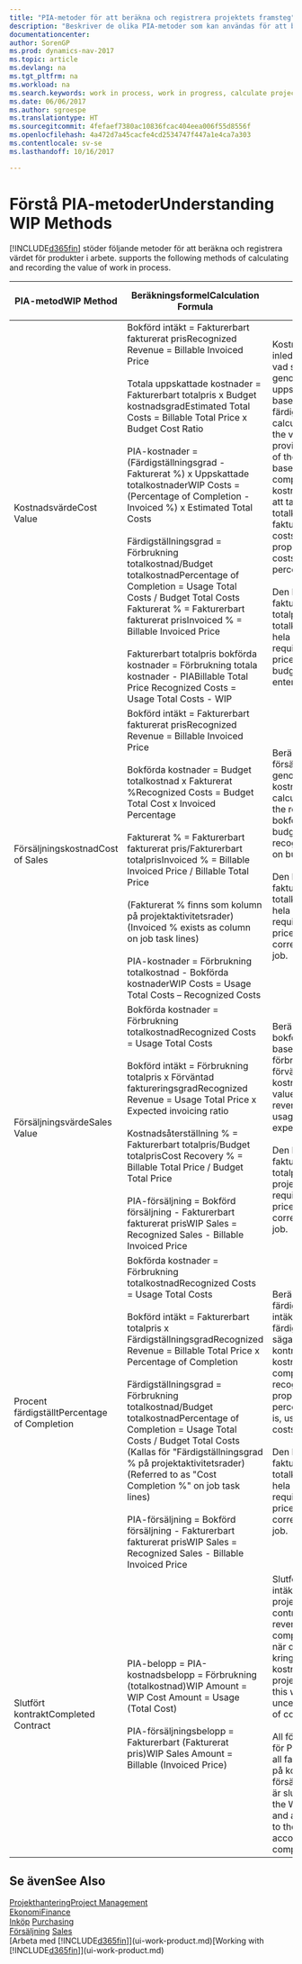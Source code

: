 ```yaml
---
title: "PIA-metoder för att beräkna och registrera projektets framsteg"
description: "Beskriver de olika PIA-metoder som kan användas för att bokföra och övervaka ekonomisk information för pågående projekt som är produkter i arbete."
documentationcenter: 
author: SorenGP
ms.prod: dynamics-nav-2017
ms.topic: article
ms.devlang: na
ms.tgt_pltfrm: na
ms.workload: na
ms.search.keywords: work in process, work in progress, calculate project WIP
ms.date: 06/06/2017
ms.author: sgroespe
ms.translationtype: HT
ms.sourcegitcommit: 4fefaef7380ac10836fcac404eea006f55d8556f
ms.openlocfilehash: 4a472d7a45cacfe4cd2534747f447a1e4ca7a303
ms.contentlocale: sv-se
ms.lasthandoff: 10/16/2017

---
```

# <a name="understanding-wip-methods"></a><span data-ttu-id="d4b45-103">Förstå PIA-metoder</span><span class="sxs-lookup"><span data-stu-id="d4b45-103">Understanding WIP Methods</span></span>
[!INCLUDE[d365fin](includes/d365fin_md.md)]<span data-ttu-id="d4b45-104"> stöder följande metoder för att beräkna och registrera värdet för produkter i arbete.</span><span class="sxs-lookup"><span data-stu-id="d4b45-104"> supports the following methods of calculating and recording the value of work in process.</span></span>

| <span data-ttu-id="d4b45-105">PIA-metod</span><span class="sxs-lookup"><span data-stu-id="d4b45-105">WIP Method</span></span> | <span data-ttu-id="d4b45-106">Beräkningsformel</span><span class="sxs-lookup"><span data-stu-id="d4b45-106">Calculation Formula</span></span> | <span data-ttu-id="d4b45-107">Beskrivning av beräkning</span><span class="sxs-lookup"><span data-stu-id="d4b45-107">Calculation Description</span></span> |
| --- | --- | --- |
| <span data-ttu-id="d4b45-108">Kostnadsvärde</span><span class="sxs-lookup"><span data-stu-id="d4b45-108">Cost Value</span></span> |<span data-ttu-id="d4b45-109">Bokförd intäkt = Fakturerbart fakturerat pris</span><span class="sxs-lookup"><span data-stu-id="d4b45-109">Recognized Revenue = Billable Invoiced Price</span></span><br /><br /> <span data-ttu-id="d4b45-110">Totala uppskattade kostnader = Fakturerbart totalpris x Budget kostnadsgrad</span><span class="sxs-lookup"><span data-stu-id="d4b45-110">Estimated Total Costs = Billable Total Price x Budget Cost Ratio</span></span><br /><br /> <span data-ttu-id="d4b45-111">PIA-kostnader = (Färdigställningsgrad - Fakturerat %) x Uppskattade totalkostnader</span><span class="sxs-lookup"><span data-stu-id="d4b45-111">WIP Costs = (Percentage of Completion - Invoiced %) x Estimated Total Costs</span></span><br /><br /> <span data-ttu-id="d4b45-112">Färdigställningsgrad = Förbrukning totalkostnad/Budget totalkostnad</span><span class="sxs-lookup"><span data-stu-id="d4b45-112">Percentage of Completion = Usage Total Costs / Budget Total Costs</span></span><br /> <span data-ttu-id="d4b45-113">Fakturerat % = Fakturerbart fakturerat pris</span><span class="sxs-lookup"><span data-stu-id="d4b45-113">Invoiced % = Billable Invoiced Price</span></span><br /><br /> <span data-ttu-id="d4b45-114">Fakturerbart totalpris bokförda kostnader = Förbrukning totala kostnader - PIA</span><span class="sxs-lookup"><span data-stu-id="d4b45-114">Billable Total Price Recognized Costs = Usage Total Costs - WIP</span></span> |<span data-ttu-id="d4b45-115">Kostnadsvärdesberäkningar inleds med att beräkna värdet av vad som har tillhandhållits genom att ta en del av de uppskattade totalkostnaderna baserat på färdigställningsgrad.</span><span class="sxs-lookup"><span data-stu-id="d4b45-115">Cost value calculations start by calculating the value of what has been provided by taking a proportion of the estimated total costs based on percentage of completion.</span></span> <span data-ttu-id="d4b45-116">Fakturerade kostnader subtraheras genom att ta en del av de uppskattade totalkostnaderna baserat på fakturerad procent.</span><span class="sxs-lookup"><span data-stu-id="d4b45-116">Invoiced costs are subtracted by taking a proportion of the estimated total costs based on the invoiced percentage.</span></span><br /><br /> <span data-ttu-id="d4b45-117">Den här beräkningen kräver att fakturerbart totalpris, budget totalpris och budget totalkostnader anges korrekt för hela projektet.</span><span class="sxs-lookup"><span data-stu-id="d4b45-117">This calculation requires that the billable total price, budget total price, and budget total costs be correctly entered for the whole job.</span></span> |
| <span data-ttu-id="d4b45-118">Försäljningskostnad</span><span class="sxs-lookup"><span data-stu-id="d4b45-118">Cost of Sales</span></span> |<span data-ttu-id="d4b45-119">Bokförd intäkt = Fakturerbart fakturerat pris</span><span class="sxs-lookup"><span data-stu-id="d4b45-119">Recognized Revenue = Billable Invoiced Price</span></span><br /><br /> <span data-ttu-id="d4b45-120">Bokförda kostnader = Budget totalkostnad x Fakturerat %</span><span class="sxs-lookup"><span data-stu-id="d4b45-120">Recognized Costs = Budget Total Cost x Invoiced Percentage</span></span><br /><br /> <span data-ttu-id="d4b45-121">Fakturerat % = Fakturerbart fakturerat pris/Fakturerbart totalpris</span><span class="sxs-lookup"><span data-stu-id="d4b45-121">Invoiced % = Billable Invoiced Price / Billable Total Price</span></span><br /><br /> <span data-ttu-id="d4b45-122">(Fakturerat % finns som kolumn på projektaktivitetsrader)</span><span class="sxs-lookup"><span data-stu-id="d4b45-122">(Invoiced % exists as column on job task lines)</span></span><br /><br /> <span data-ttu-id="d4b45-123">PIA-kostnader = Förbrukning totalkostnad - Bokförda kostnader</span><span class="sxs-lookup"><span data-stu-id="d4b45-123">WIP Costs = Usage Total Costs – Recognized Costs</span></span> |<span data-ttu-id="d4b45-124">Beräkningar av försäljningskostnader inleds genom att beräkna bokförda kostnader.</span><span class="sxs-lookup"><span data-stu-id="d4b45-124">Cost of sales calculations begin by calculating the recognized costs.</span></span> <span data-ttu-id="d4b45-125">Kostnader bokförs proportionellt baserat på budget totalkostnader.</span><span class="sxs-lookup"><span data-stu-id="d4b45-125">Costs are recognized proportionally based on budget total costs.</span></span><br /><br /> <span data-ttu-id="d4b45-126">Den här beräkningen kräver att fakturerbart totalpris och budget totalkostnader anges korrekt för hela projektet.</span><span class="sxs-lookup"><span data-stu-id="d4b45-126">This calculation requires that the billable total price and budget total costs be correctly entered for the whole job.</span></span> |
| <span data-ttu-id="d4b45-127">Försäljningsvärde</span><span class="sxs-lookup"><span data-stu-id="d4b45-127">Sales Value</span></span> |<span data-ttu-id="d4b45-128">Bokförda kostnader = Förbrukning totalkostnad</span><span class="sxs-lookup"><span data-stu-id="d4b45-128">Recognized Costs = Usage Total Costs</span></span><br /><br /> <span data-ttu-id="d4b45-129">Bokförd intäkt = Förbrukning totalpris x Förväntad faktureringsgrad</span><span class="sxs-lookup"><span data-stu-id="d4b45-129">Recognized Revenue = Usage Total Price x Expected invoicing ratio</span></span><br /><br /> <span data-ttu-id="d4b45-130">Kostnadsåterställning % = Fakturerbart totalpris/Budget totalpris</span><span class="sxs-lookup"><span data-stu-id="d4b45-130">Cost Recovery % = Billable Total Price / Budget Total Price</span></span><br /><br /> <span data-ttu-id="d4b45-131">PIA-försäljning = Bokförd försäljning - Fakturerbart fakturerat pris</span><span class="sxs-lookup"><span data-stu-id="d4b45-131">WIP Sales = Recognized Sales - Billable Invoiced Price</span></span> |<span data-ttu-id="d4b45-132">Beräkningar av försäljningsvärde bokför intäkten proportionellt baserat på totala förbrukningskostnader och förväntad kostnadsåterställningsgrad.</span><span class="sxs-lookup"><span data-stu-id="d4b45-132">Sales value calculations recognize revenue proportionally based on usage total costs and the expected cost recovery ratio.</span></span><br /><br /> <span data-ttu-id="d4b45-133">Den här beräkningen kräver att fakturerbart totalpris och budget totalpris anges korrekt för hela projektet.</span><span class="sxs-lookup"><span data-stu-id="d4b45-133">This calculation requires that the billable total price and budget total price be correctly entered for the whole job.</span></span> |
| <span data-ttu-id="d4b45-134">Procent färdigställt</span><span class="sxs-lookup"><span data-stu-id="d4b45-134">Percentage of Completion</span></span> |<span data-ttu-id="d4b45-135">Bokförda kostnader = Förbrukning totalkostnad</span><span class="sxs-lookup"><span data-stu-id="d4b45-135">Recognized Costs = Usage Total Costs</span></span><br /><br /> <span data-ttu-id="d4b45-136">Bokförd intäkt = Fakturerbart totalpris x Färdigställningsgrad</span><span class="sxs-lookup"><span data-stu-id="d4b45-136">Recognized Revenue = Billable Total Price x Percentage of Completion</span></span><br /><br /> <span data-ttu-id="d4b45-137">Färdigställningsgrad = Förbrukning totalkostnad/Budget totalkostnad</span><span class="sxs-lookup"><span data-stu-id="d4b45-137">Percentage of Completion = Usage Total Costs / Budget Total Costs</span></span><br /> <span data-ttu-id="d4b45-138">(Kallas för "Färdigställningsgrad % på projektaktivitetsrader)</span><span class="sxs-lookup"><span data-stu-id="d4b45-138">(Referred to as "Cost Completion %" on job task lines)</span></span><br /><br /> <span data-ttu-id="d4b45-139">PIA-försäljning = Bokförd försäljning - Fakturerbart fakturerat pris</span><span class="sxs-lookup"><span data-stu-id="d4b45-139">WIP Sales = Recognized Sales - Billable Invoiced Price</span></span> |<span data-ttu-id="d4b45-140">Beräkningar av färdigställningsgrad bokför intäkter proportionellt baserat på färdigställningsgraden, det vill säga Förbrukning totalkostnad kontra budget kostnader.</span><span class="sxs-lookup"><span data-stu-id="d4b45-140">Percentage of completion calculations recognize revenue proportionally based on the percentage of completion, that is, usage total costs vs. budget costs.</span></span><br /><br /> <span data-ttu-id="d4b45-141">Den här beräkningen kräver att fakturerbart totalpris och budget totalkostnader anges korrekt för hela projektet.</span><span class="sxs-lookup"><span data-stu-id="d4b45-141">This calculation requires that the billable total price and budget total costs be correctly entered for the whole job.</span></span> |
| <span data-ttu-id="d4b45-142">Slutfört kontrakt</span><span class="sxs-lookup"><span data-stu-id="d4b45-142">Completed Contract</span></span> |<span data-ttu-id="d4b45-143">PIA-belopp = PIA-kostnadsbelopp = Förbrukning (totalkostnad)</span><span class="sxs-lookup"><span data-stu-id="d4b45-143">WIP Amount = WIP Cost Amount = Usage (Total Cost)</span></span><br /><br /> <span data-ttu-id="d4b45-144">PIA-försäljningsbelopp = Fakturerbart (Fakturerat pris)</span><span class="sxs-lookup"><span data-stu-id="d4b45-144">WIP Sales Amount = Billable (Invoiced Price)</span></span> |<span data-ttu-id="d4b45-145">Slutfört kontrakt bokför inte intäkter och kostnader förrän projektet är slutfört.</span><span class="sxs-lookup"><span data-stu-id="d4b45-145">Completed contract does not recognize revenue and costs until the job is complete.</span></span> <span data-ttu-id="d4b45-146">Du kan vilja göra detta när det finns en stor osäkerhet kring uppskattningen av kostnader och intäkter för projektet.</span><span class="sxs-lookup"><span data-stu-id="d4b45-146">You may want to do this when there is high uncertainty around the estimates of costs and revenue for the job.</span></span><br /><br /> <span data-ttu-id="d4b45-147">All förbrukning bokförs på kontot för PIA-kostnader (tillgång) och all fakturerad försäljning bokförs på kontot för fakturerad PIA-försäljning (skuld) tills projektet är slutfört.</span><span class="sxs-lookup"><span data-stu-id="d4b45-147">All usage is posted to the WIP Costs account (asset) and all invoiced sales are posted to the WIP Invoiced Sales account (liability) until the job is complete.</span></span> |

## <a name="see-also"></a><span data-ttu-id="d4b45-148">Se även</span><span class="sxs-lookup"><span data-stu-id="d4b45-148">See Also</span></span>
[<span data-ttu-id="d4b45-149">Projekthantering</span><span class="sxs-lookup"><span data-stu-id="d4b45-149">Project Management</span></span>](projects-manage-projects.md)  
[<span data-ttu-id="d4b45-150">Ekonomi</span><span class="sxs-lookup"><span data-stu-id="d4b45-150">Finance</span></span>](finance.md)  
<span data-ttu-id="d4b45-151">[Inköp](purchasing-manage-purchasing.md)       </span><span class="sxs-lookup"><span data-stu-id="d4b45-151">[Purchasing](purchasing-manage-purchasing.md)       </span></span>  
<span data-ttu-id="d4b45-152">[Försäljning](sales-manage-sales.md)    </span><span class="sxs-lookup"><span data-stu-id="d4b45-152">[Sales](sales-manage-sales.md)    </span></span>  
<span data-ttu-id="d4b45-153">[Arbeta med [!INCLUDE[d365fin](includes/d365fin_md.md)]](ui-work-product.md)</span><span class="sxs-lookup"><span data-stu-id="d4b45-153">[Working with [!INCLUDE[d365fin](includes/d365fin_md.md)]](ui-work-product.md)</span></span>  


